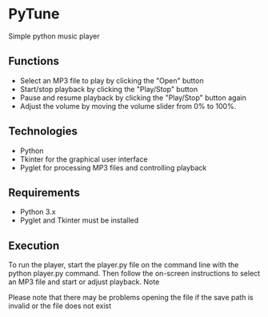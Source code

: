 # PyTune
Simple python music player

## Functions

   - Select an MP3 file to play by clicking the "Open" button
   - Start/stop playback by clicking the "Play/Stop" button
   - Pause and resume playback by clicking the "Play/Stop" button again
   - Adjust the volume by moving the volume slider from 0% to 100%.

## Technologies

   - Python
   - Tkinter for the graphical user interface
   - Pyglet for processing MP3 files and controlling playback

## Requirements

   - Python 3.x
   - Pyglet and Tkinter must be installed

## Execution

To run the player, start the player.py file on the command line with the python player.py command.
Then follow the on-screen instructions to select an MP3 file and start or adjust playback.
Note

Please note that there may be problems opening the file if the save path is invalid or the file does not exist
